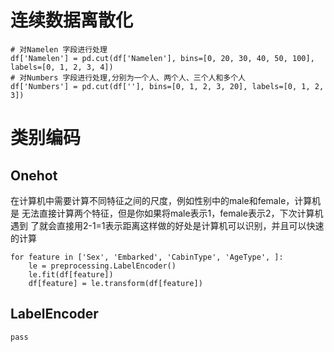 连续数据离散化
=========

```python3
# 对Namelen 字段进行处理
df['Namelen'] = pd.cut(df['Namelen'], bins=[0, 20, 30, 40, 50, 100], labels=[0, 1, 2, 3, 4])
# 对Numbers 字段进行处理,分别为一个人、两个人、三个人和多个人
df['Numbers'] = pd.cut(df[''], bins=[0, 1, 2, 3, 20], labels=[0, 1, 2, 3])
```

类别编码
========
Onehot
-------

在计算机中需要计算不同特征之间的尺度，例如性别中的male和female，计算机是
无法直接计算两个特征，但是你如果将male表示1，female表示2，下次计算机遇到
了就会直接用2-1=1表示距离这样做的好处是计算机可以识别，并且可以快速的计算


```python3
for feature in ['Sex', 'Embarked', 'CabinType', 'AgeType', ]:
    le = preprocessing.LabelEncoder()
    le.fit(df[feature])
    df[feature] = le.transform(df[feature])
```

LabelEncoder
-----

```python3
pass
```









